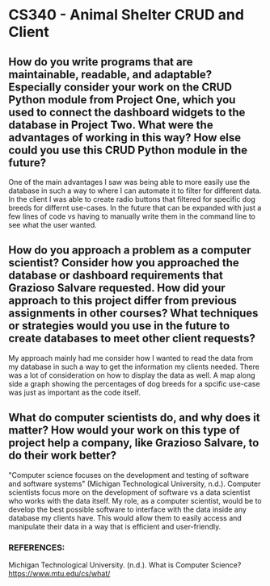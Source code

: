 # CS340 - Animal Shelter CRUD and Client

## How do you write programs that are maintainable, readable, and adaptable? Especially consider your work on the CRUD Python module from Project One, which you used to connect the dashboard widgets to the database in Project Two. What were the advantages of working in this way? How else could you use this CRUD Python module in the future?

One of the main advantages I saw was being able to more easily use the database in such a way to where I can automate it to filter for different data. In the client I was able to create radio buttons that filtered for specific dog breeds for differnt use-cases. In the future that can be expanded with just a few lines of code vs having to manually write them in the command line to see what the user wanted.

## How do you approach a problem as a computer scientist? Consider how you approached the database or dashboard requirements that Grazioso Salvare requested. How did your approach to this project differ from previous assignments in other courses? What techniques or strategies would you use in the future to create databases to meet other client requests?

My approach mainly had me consider how I wanted to read the data from my database in such a way to get the information my clients needed. There was a lot of consideration on how to display the data as well. A map along side a graph showing the percentages of dog breeds for a spcific use-case was just as important as the code itself.

## What do computer scientists do, and why does it matter? How would your work on this type of project help a company, like Grazioso Salvare, to do their work better?

"Computer science focuses on the development and testing of software and software systems" (Michigan Technological University, n.d.). Computer scientists focus more on the development of software vs a data scientist who works with the data itself. My role, as a computer scientist, would be to develop the best possible software to interface with the data inside any database my clients have. This would allow them to easily access and manipulate their data in a way that is efficient and user-friendly.

### REFERENCES:

Michigan Technological University. (n.d.). What is Computer Science? https://www.mtu.edu/cs/what/

